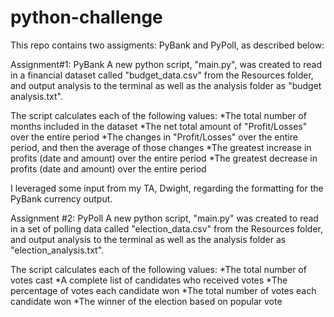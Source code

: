 # python-challenge

This repo contains two assigments: PyBank and PyPoll, as described below:

Assignment#1: PyBank
A new python script, "main.py", was created to read in a financial dataset called "budget_data.csv" from the Resources folder, 
and output analysis to the terminal as well as the analysis folder as "budget analysis.txt".

The script calculates each of the following values:
*The total number of months included in the dataset
*The net total amount of "Profit/Losses" over the entire period
*The changes in "Profit/Losses" over the entire period, and then the average of those changes
*The greatest increase in profits (date and amount) over the entire period
*The greatest decrease in profits (date and amount) over the entire period

I leveraged some input from my TA, Dwight, regarding the formatting for the PyBank currency output.

Assignment #2: PyPoll
A new python script, "main.py" was created to read in a set of polling data called "election_data.csv" from the Resources folder,
and output analysis to the terminal as well as the analysis folder as "election_analysis.txt".

The script calculates each of the following values:
*The total number of votes cast
*A complete list of candidates who received votes
*The percentage of votes each candidate won
*The total number of votes each candidate won
*The winner of the election based on popular vote

